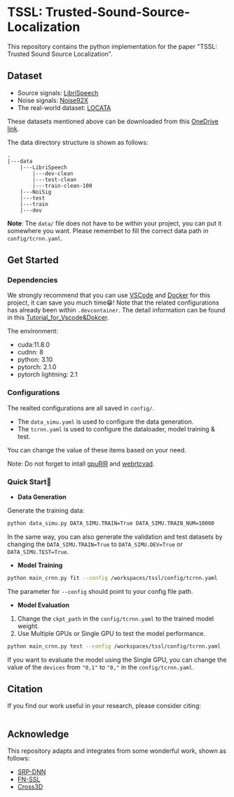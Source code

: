 # TSSL: Trusted-Sound-Source-Localization
This repository contains the python implementation for the paper "TSSL: Trusted Sound Source Localization".

## Dataset
- Source signals: [LibriSpeech](https://www.openslr.org/12/)
- Noise signals: [Noise92X](http://spib.linse.ufsc.br/noise.html)
- The real-world dataset: [LOCATA](https://www.locata.lms.tf.fau.de/datasets/)

These datasets mentioned above can be downloaded from this [OneDrive link](https://connectpolyu-my.sharepoint.com/:f:/g/personal/22123553r_connect_polyu_hk/EgHVOLP0P8VMvVoZ5DNWYCkBCUWYkaa93QJGnw-Glx4Qlw?e=Zs8iOB).

The data directory structure is shown as follows: 

```
.
|---data
    |---LibriSpeech
        |---dev-clean
        |---test-clean
        |---train-clean-100
    |---NoiSig
    |---test
    |---train
    |---dev
```
**Note**: The `data/` file does not have to be within your project, you can put it somewhere you want. Please remembet to fill the correct data path in `config/tcrnn.yaml`.

## Get Started
### Dependencies
We strongly recommend that you can use [VSCode](https://code.visualstudio.com/) and [Docker](https://www.docker.com/) for this project, it can save you much time😁! Note that the related configurations has already been within `.devcontainer`. The detail information can be found in this [Tutorial_for_Vscode&Dokcer](https://github.com/Devin-Pi/Tutorial_for_VScode_Docker).

The environment:
- cuda:11.8.0
- cudnn: 8
- python: 3.10
- pytorch: 2.1.0
- pytorch lightning: 2.1
### Configurations
The realted configurations are all saved in `config/`. 
- The `data_simu.yaml` is used to configure the data generation. 
- The `tcrnn.yaml` is used to configure the dataloader, model training & test.

You can change the value of these items based on your need.

Note: Do not forget to intall [gpuRIR](https://github.com/DavidDiazGuerra/gpuRIR) and [webrtcvad](https://github.com/wiseman/py-webrtcvad).

### Quick Start🚀
- **Data Generation**

Generate the training data:
```zsh
python data_simu.py DATA_SIMU.TRAIN=True DATA_SIMU.TRAIN_NUM=10000
```
In the same way, you can also generate the validation and test datasets by changing the `DATA_SIMU.TRAIN=True` to `DATA_SIMU.DEV=True` or `DATA_SIMU.TEST=True`.
- **Model Training**
```zsh
python main_crnn.py fit --config /workspaces/tssl/config/tcrnn.yaml
```
The parameter for `--config` should point to your config file path.
- **Model Evaluation**
1) Change the `ckpt_path` in the `config/tcrnn.yaml` to the trained model weight.
2) Use Multiple GPUs or Single GPU to test the model performance.
```zsh
python main_crnn.py test --config /workspaces/tssl/config/tcrnn.yaml
```
If you want to evaluate the model using the Single GPU, you can change the value of the `devices` from `"0,1"` to `"0,"` in the `config/tcrnn.yaml`.

## Citation
If you find our work useful in your research, please consider citing:
```

```
## Acknowledge
This repository adapts and integrates from some wonderful work, shown as follows:

- [SRP-DNN](https://github.com/BingYang-20/SRP-DNN?tab=readme-ov-file)
- [FN-SSL](https://github.com/Audio-WestlakeU/FN-SSL)
- [Cross3D](https://github.com/DavidDiazGuerra/Cross3D)
